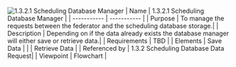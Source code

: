 ![1.3.2.1 Scheduling Database Manager]([https://github.com/MckennahPalmer/CSE430/blob/Team1_GH_1.3.2.1/1.3.2.1%20Scheduling%20Database%20Manager.drawio.svg)
| Name | 1.3.2.1 Scheduling Database Manager |
| ----------- | ----------- |
| Purpose | To manage the requests between the federator and the scheduling database storage.|
| Description | Depending on if the data already exists the database manager will either save or retrieve data.|
| Requirements | TBD |
| Elements | Save Data |
|  | Retrieve Data |
| Referenced by | 1.3.2 Scheduling Database Data Request|
| Viewpoint | Flowchart |

